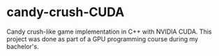 # candy-crush-CUDA
Candy crush-like game implementation in C++ with NVIDIA CUDA. This project was done as part of a GPU programming course during my bachelor's.
